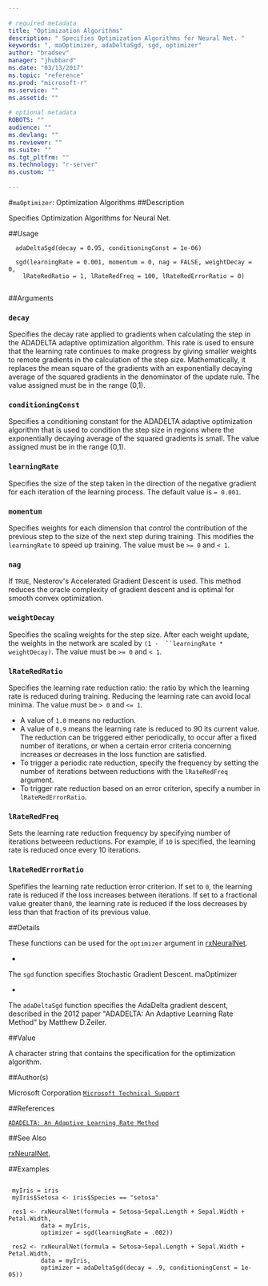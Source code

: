 ```yaml
--- 
 
# required metadata 
title: "Optimization Algorithms" 
description: " Specifies Optimization Algorithms for Neural Net. " 
keywords: ", maOptimizer, adaDeltaSgd, sgd, optimizer" 
author: "bradsev" 
manager: "jhubbard" 
ms.date: "03/13/2017" 
ms.topic: "reference" 
ms.prod: "microsoft-r" 
ms.service: "" 
ms.assetid: "" 
 
# optional metadata 
ROBOTS: "" 
audience: "" 
ms.devlang: "" 
ms.reviewer: "" 
ms.suite: "" 
ms.tgt_pltfrm: "" 
ms.technology: "r-server" 
ms.custom: "" 
 
--- 
```

 
 
 
 
 
 
 #`maOptimizer`: Optimization Algorithms 
 ##Description
 
Specifies Optimization Algorithms for Neural Net.
 
 
 ##Usage

```   
  adaDeltaSgd(decay = 0.95, conditioningConst = 1e-06)
  
  sgd(learningRate = 0.001, momentum = 0, nag = FALSE, weightDecay = 0,
    lRateRedRatio = 1, lRateRedFreq = 100, lRateRedErrorRatio = 0)
 
```
 
 ##Arguments

   
  
 ### `decay`
 Specifies the decay rate applied to gradients when calculating the step in the ADADELTA adaptive optimization algorithm. This rate is used  to ensure that the learning rate continues to make progress by giving smaller weights to remote gradients in the calculation of the step size. Mathematically, it replaces the mean square of the gradients with an exponentially decaying  average of the squared gradients in the denominator of the update rule. The  value assigned must be in the range (0,1). 
  
  
  
 ### `conditioningConst`
 Specifies a conditioning constant for the ADADELTA  adaptive optimization algorithm that is used to condition the step size in   regions where the exponentially decaying average of the squared gradients  is small. The value assigned must be in the range (0,1). 
  
  
  
 ### `learningRate`
 Specifies the size of the step taken in the direction of the negative gradient for each iteration of the learning process.   The default value is `= 0.001`. 
  
  
  
 ### `momentum`
 Specifies weights for each dimension that control the contribution of the previous step to the size of the next step during  training. This modifies the `learningRate` to speed up training. The value must be `>= 0` and `< 1`. 
  
  
  
 ### `nag`
 If `TRUE`, Nesterov's Accelerated Gradient Descent is used.  This method reduces the oracle complexity of gradient descent and is optimal  for smooth convex optimization. 
  
  
  
 ### `weightDecay`
 Specifies the scaling weights for the step size. After  each weight update, the weights in the network are scaled by `(1 -  ``learningRate * weightDecay)`. The value must be `>= 0` and `< 1`. 
  
  
  
 ### `lRateRedRatio`
 Specifies the learning rate reduction ratio: the ratio by which the learning rate is reduced during training. Reducing the learning rate can avoid local minima. The value must be `> 0` and `<= 1`.    
*   A value of `1.0` means no reduction.   
*   A value of `0.9` means the learning rate is reduced to 90  its current value.  
 The reduction can be triggered either periodically, to occur after a fixed   number of iterations, or when a certain error criteria concerning increases  or decreases in the loss function are satisfied.    
*   To trigger a periodic rate reduction, specify the frequency  by setting the number of iterations between reductions with the  `lRateRedFreq` argument.   
*   To trigger rate reduction based on an error criterion, specify a number   in `lRateRedErrorRatio`. 
 
  
  
  
 ### `lRateRedFreq`
 Sets the learning rate reduction frequency by specifying  number of iterations betweeen reductions. For example, if `10` is  specified, the learning rate is reduced once every 10 iterations. 
  
  
  
 ### `lRateRedErrorRatio`
 Spefifies the learning rate reduction error criterion.  If set to `0`, the learning rate is reduced if the loss increases between iterations. If set to a fractional value greater than`0`, the learning rate is reduced if the loss decreases by less than that fraction of its previous value. 
  
 
 
 ##Details
 
These functions can be used for the `optimizer` argument in 
[rxNeuralNet](NeuralNet.md). 


* 
 The `sgd` function specifies Stochastic Gradient Descent. maOptimizer

* 
 The `adaDeltaSgd` function specifies the AdaDelta gradient 
descent, described in the 2012 paper "ADADELTA: An Adaptive Learning Rate 
Method" by Matthew D.Zeiler. 


 
 
 ##Value
 
A character string that contains the specification for the 
 optimization algorithm.
 
 ##Author(s)
 
Microsoft Corporation [`Microsoft Technical Support`](https://go.microsoft.com/fwlink/?LinkID=698556&clcid=0x409)

 
 
 ##References
 
[`ADADELTA: An Adaptive Learning Rate Method`](http://www.matthewzeiler.com/pubs/googleTR2012/googleTR2012.pdf)

 
 
 ##See Also
 
[rxNeuralNet](NeuralNet.md),
   
 ##Examples

 ```
   
  myIris = iris
  myIris$Setosa <- iris$Species == "setosa"
  
  res1 <- rxNeuralNet(formula = Setosa~Sepal.Length + Sepal.Width + Petal.Width,
          data = myIris, 
          optimizer = sgd(learningRate = .002))
      
  res2 <- rxNeuralNet(formula = Setosa~Sepal.Length + Sepal.Width + Petal.Width,
          data = myIris, 
          optimizer = adaDeltaSgd(decay = .9, conditioningConst = 1e-05))
 
```
 
 
 

